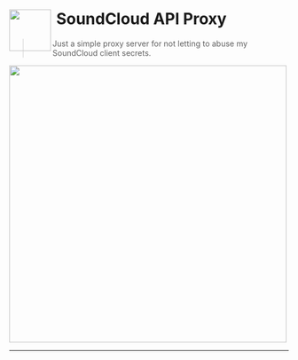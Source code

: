 # <img src="http://www.officialpsds.com/images/thumbs/Soundcloud-Logo-psd47614.png" width="75" align="left">&nbsp;SoundCloud API Proxy

> Just a simple proxy server for not letting to abuse my SoundCloud client secrets.

<img src="https://media.giphy.com/media/rxZ4RFo1Vj9ao/giphy.gif" width="500" />

---
